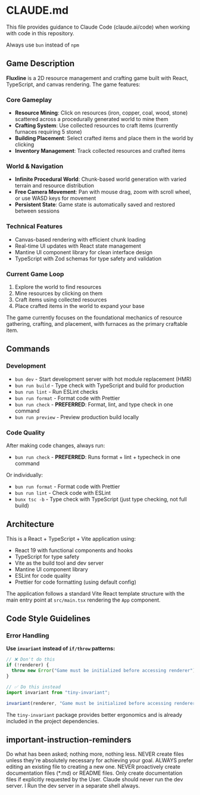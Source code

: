 # CLAUDE.md

This file provides guidance to Claude Code (claude.ai/code) when working with code in this repository.

Always use `bun` instead of `npm`

## Game Description

**Fluxline** is a 2D resource management and crafting game built with React, TypeScript, and canvas rendering. The game features:

### Core Gameplay

- **Resource Mining**: Click on resources (iron, copper, coal, wood, stone) scattered across a procedurally generated world to mine them
- **Crafting System**: Use collected resources to craft items (currently furnaces requiring 5 stone)
- **Building Placement**: Select crafted items and place them in the world by clicking
- **Inventory Management**: Track collected resources and crafted items

### World & Navigation

- **Infinite Procedural World**: Chunk-based world generation with varied terrain and resource distribution
- **Free Camera Movement**: Pan with mouse drag, zoom with scroll wheel, or use WASD keys for movement
- **Persistent State**: Game state is automatically saved and restored between sessions

### Technical Features

- Canvas-based rendering with efficient chunk loading
- Real-time UI updates with React state management
- Mantine UI component library for clean interface design
- TypeScript with Zod schemas for type safety and validation

### Current Game Loop

1. Explore the world to find resources
2. Mine resources by clicking on them
3. Craft items using collected resources
4. Place crafted items in the world to expand your base

The game currently focuses on the foundational mechanics of resource gathering, crafting, and placement, with furnaces as the primary craftable item.

## Commands

### Development

- `bun dev` - Start development server with hot module replacement (HMR)
- `bun run build` - Type check with TypeScript and build for production
- `bun run lint` - Run ESLint checks
- `bun run format` - Format code with Prettier
- `bun run check` - **PREFERRED**: Format, lint, and type check in one command
- `bun run preview` - Preview production build locally

### Code Quality

After making code changes, always run:

- `bun run check` - **PREFERRED**: Runs format + lint + typecheck in one command

Or individually:

- `bun run format` - Format code with Prettier
- `bun run lint` - Check code with ESLint
- `bunx tsc -b` - Type check with TypeScript (just type checking, not full build)

## Architecture

This is a React + TypeScript + Vite application using:

- React 19 with functional components and hooks
- TypeScript for type safety
- Vite as the build tool and dev server
- Mantine UI component library
- ESLint for code quality
- Prettier for code formatting (using default config)

The application follows a standard Vite React template structure with the main entry point at `src/main.tsx` rendering the `App` component.

## Code Style Guidelines

### Error Handling

**Use `invariant` instead of `if/throw` patterns:**

```typescript
// ❌ Don't do this
if (!renderer) {
  throw new Error("Game must be initialized before accessing renderer");
}

// ✅ Do this instead
import invariant from "tiny-invariant";

invariant(renderer, "Game must be initialized before accessing renderer");
```

The `tiny-invariant` package provides better ergonomics and is already included in the project dependencies.

## important-instruction-reminders

Do what has been asked; nothing more, nothing less.
NEVER create files unless they're absolutely necessary for achieving your goal.
ALWAYS prefer editing an existing file to creating a new one.
NEVER proactively create documentation files (\*.md) or README files. Only create documentation files if explicitly requested by the User.
Claude should never run the dev server. I Run the dev server in a separate shell always.
